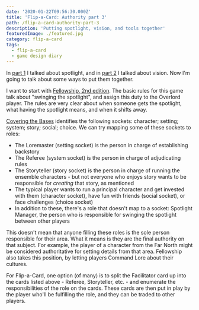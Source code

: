```yaml
---
date: '2020-01-22T09:56:30.000Z'
title: 'Flip-a-Card: Authority part 3'
path: /flip-a-card-authority-part-3
description: 'Putting spotlight, vision, and tools together'
featuredImage: ./featured.jpg
category: flip-a-card
tags:
  - flip-a-card
  - game design diary
---
```

    


In [part 1](/flip-a-card-authority-part-1/) I talked about spotlight, and in [part 2](/flip-a-card-authority-part-2/) I talked about vision. Now I'm going to talk about some ways to put them together.

I want to start with [Fellowship, 2nd edition](https://liberigothica.itch.io/fellowship-a-tabletop-adventure-game). The basic rules for this game talk about "swinging the spotlight", and assign this duty to the Overlord player. The rules are very clear about when someone gets the spotlight, what having the spotlight means, and when it shifts away.

[Covering the Bases](http://games.spaceanddeath.com/sin_aesthetics/34) identifies the following sockets: character; setting; system; story; social; choice. We can try mapping some of these sockets to roles:

* The Loremaster (setting socket) is the person in charge of establishing backstory
* The Referee (system socket) is the person in charge of adjudicating rules
* The Storyteller (story socket) is the person in charge of running the ensemble characters - but not everyone who enjoys story wants to be responsible for _creating_ that story, as mentioned
* The typical player wants to run a principal character and get invested with them (character socket), have fun with friends (social socket), or face challenges (choice socket)
* In addition to these, there's a role that doesn't map to a socket: Spotlight Manager, the person who is responsible for swinging the spotlight between other players

This doesn't mean that anyone filling these roles is the sole person responsible for their area. What it means is they are the final authority on that subject. For example, the player of a character from the Far North might be considered authoritative for setting details from that area. Fellowship also takes this position, by letting players Command Lore about their cultures.

For Flip-a-Card, one option (of many) is to split the Facilitator card up into the cards listed above - Referee, Storyteller, etc. - and enumerate the responsibilities of the role on the cards. These cards are then put in play by the player who'll be fulfilling the role, and they can be traded to other players.


    